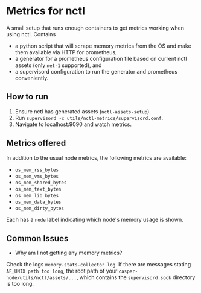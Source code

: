 # Metrics for nctl

A small setup that runs enough containers to get metrics working when using nctl. Contains

* a python script that will scrape memory metrics from the OS and make them available via HTTP for prometheus,
* a generator for a prometheus configuration file based on current nctl assets (only `net-1` supported), and
* a supervisord configuration to run the generator and prometheus conveniently.

## How to run

1. Ensure nctl has generated assets (`nctl-assets-setup`).
2. Run `supervisord -c utils/nctl-metrics/supervisord.conf`.
3. Navigate to localhost:9090 and watch metrics.

## Metrics offered

In addition to the usual node metrics, the following metrics are available:

* `os_mem_rss_bytes`
* `os_mem_vms_bytes`
* `os_mem_shared_bytes`
* `os_mem_text_bytes`
* `os_mem_lib_bytes`
* `os_mem_data_bytes`
* `os_mem_dirty_bytes`

Each has a `node` label indicating which node's memory usage is shown.

## Common Issues

* Why am I not getting any memory metrics?

Check the logs `memory-stats-collector.log`. If there are messages stating `AF_UNIX path too long`, the root path of your `casper-node/utils/nctl/assets/...`, which contains the `supervisord.sock` directory is too long.
